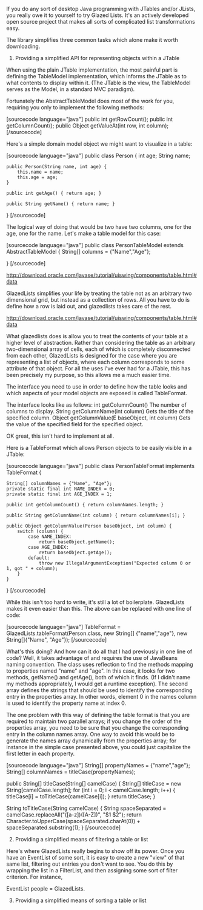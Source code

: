 If you do any sort of desktop Java programming with JTables and/or JLists, you really owe it to yourself to try Glazed Lists.  It's an actively developed open source project that makes all sorts of complicated list transformations easy.

The library simplifies three common tasks which alone make it worth downloading.

1) Providing a simplified API for representing objects within a JTable

When using the plain JTable implementation, the most painful part is defining the TableModel implementation, which informs the JTable as to what contents to display within it.  (The JTable is the view, the TableModel serves as the Model, in a standard MVC paradigm). 

Fortunately the AbstractTableModel does most of the work for you, requiring you only to implement the following methods:

<div>
[sourcecode language="java"]
public int getRowCount();
public int getColumnCount();
public Object getValueAt(int row, int column);
[/sourcecode]
</div>

Here's a simple domain model object we might want to visualize in a table:

[sourcecode language="java"]
public class Person {
	int age;
	String name;
	
	public Person(String name, int age) {
		this.name = name;
		this.age = age;
	}
	
	public int getAge() { return age; }
	
	public String getName() { return name; }
}
[/sourcecode]

The logical way of doing that would be two have two columns, one for the age, one for the name.  Let's make a table model for this case:

<div>
[sourcecode language="java"]
public class PersonTableModel extends AbstractTableModel {
	    String[] columns = {"Name","Age"};
		

}
[/sourcecode]
</div>

  

http://download.oracle.com/javase/tutorial/uiswing/components/table.html#data



GlazedLists simplifies your life by treating the table not as an arbitrary two dimensional grid, but instead as a collection of rows.  All you have to do is define how a row is laid out, and glazedlists takes care of the rest. 

http://download.oracle.com/javase/tutorial/uiswing/components/table.html#data


What glazedlists does is allow you to treat the contents of your table at a higher level of abstraction.  Rather than considering the table as an arbitrary two-dimensional array of cells, each of which is completely disconnected from each other, GlazedLists is designed for the case where you are representing a list of objects, where each column corresponds to some attribute of that object.  For all the uses I've ever had for a JTable, this has been precisely my purpose, so this allows me a much easier time.

The interface you need to use in order to define how the table looks and which aspects of your model objects are exposed is called TableFormat. 

The interface looks like as follows:
 int
getColumnCount()
          The number of columns to display.
 String
getColumnName(int column)
          Gets the title of the specified column.
 Object
getColumnValue(E baseObject, int column)
          Gets the value of the specified field for the specified object.




OK great, this isn't hard to implement at all. 

Here is a TableFormat which allows Person objects to be easily visible in a JTable:

[sourcecode language="java"]
public class PersonTableFormat implements TableFormat<Person> {
	
	String[] columnNames = {"Name", "Age"};
	private static final int NAME_INDEX = 0;
	private static final int AGE_INDEX = 1;
   
	public int getColumnCount() { return columnNames.length; }

    public String getColumnName(int column) { return columnNames[i]; }

    public Object getColumnValue(Person baseObject, int column) {
		switch (column) {
			case NAME_INDEX:
				return baseObject.getName();
			case AGE_INDEX:
				return baseObject.getAge();
			default:
				throw new IllegalArgumentException("Expected column 0 or 1, got " + column);
		}
	}
}
[/sourcecode]

While this isn't too hard to write, it's still a lot of boilerplate.  GlazedLists makes it even easier than this.  The above can be replaced with one line of code:

[sourcecode language="java"]
TableFormat<Person> = GlazedLists.tableFormat(Person.class, new String[] {"name","age"}, new String[]{"Name", "Age"});
[/sourcecode]

What's this doing?  And how can it do all that I had previously in one line of code?  Well, it takes advantage of and requires the use of JavaBeans naming convention.  The class uses reflection to find the methods mapping to properties named "name" and "age".  In this case, it looks for two methods, getName() and getAge(), both of which it finds.  (If I didn't name my methods appropriately, I would get a runtime exception).  The second array defines the strings that should be used to identify the corresponding entry in the properties array.  In other words, element 0 in the names column is used to identify the property name at index 0. 

The one problem with this way of defining the table format is that you are required to maintain two parallel arrays; if you change the order of the properties array, you need to be sure that you change the corresponding entry in the column names array.  One way to avoid this would be to generate the names array dynamically from the properties array; for instance in the simple case presented above, you could just capitalize the first letter in each property.

[sourcecode language="java"]
String[] propertyNames = {"name","age"};
String[] columnNames = titleCase(propertyNames);

public String[] titleCase(String[] camelCase) {
    String[] titleCase = new String[camelCase.length];
    for (int i = 0; i < camelCase.length; i++) {
	    titleCase[i] = toTitleCase(camelCase[i]);
	}
	return titleCase;
}

String toTitleCase(String camelCase) {
    String spaceSeparated = camelCase.replaceAll("([a-z])([A-Z])", "$1 $2");
    return Character.toUpperCase(spaceSeparated.charAt(0)) + spaceSeparated.substring(1);
}
[/sourcecode]

2) Providing a simplified means of filtering a table or list

Here's where GlazedLists really begins to show off its power.  Once you have an EventList of some sort, it is easy to create a new "view" of that same list, filtering out entries you don't want to see.  You do this by wrapping the list in a FilterList, and then assigning some sort of filter criterion.  For instance,

EventList<Person> people = GlazedLists.


3) Providing a simplified means of sorting a table or list









